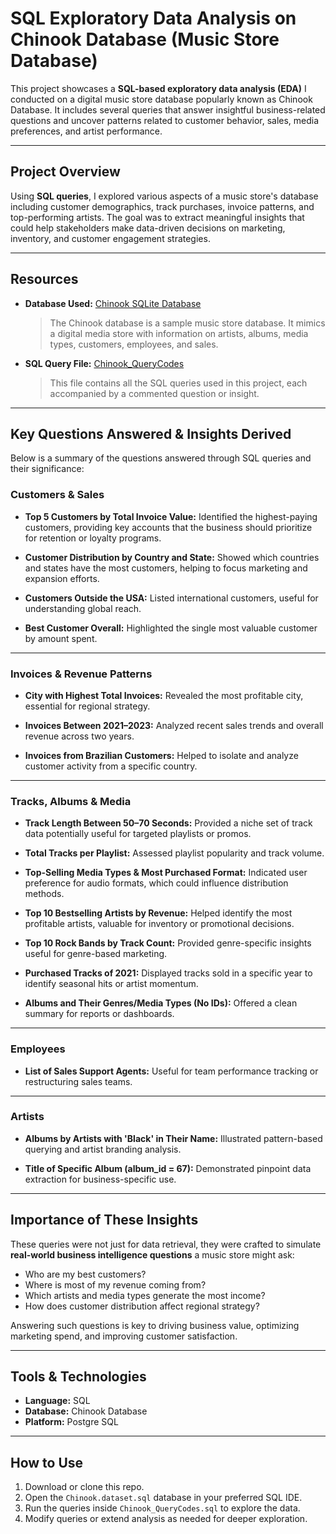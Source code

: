 # SQL Exploratory Data Analysis on Chinook Database (Music Store Database)
This project showcases a **SQL-based exploratory data analysis (EDA)** I conducted on a digital music store database popularly known as Chinook Database. It includes several queries that answer insightful business-related questions and uncover patterns related to customer behavior, sales, media preferences, and artist performance.

---

## Project Overview

Using **SQL queries**, I explored various aspects of a music store's database including customer demographics, track purchases, invoice patterns, and top-performing artists. The goal was to extract meaningful insights that could help stakeholders make data-driven decisions on marketing, inventory, and customer engagement strategies.

---

## Resources

* **Database Used:** [Chinook SQLite Database](https://github.com/Abiola-Gbolahan/Data-Analysis/blob/main/SQL%20EDA%20on%20Chinook%20Database/Chinook_dataset.sql)

  > The Chinook database is a sample music store database. It mimics a digital media store with information on artists, albums, media types, customers, employees, and sales.

* **SQL Query File:** [Chinook_QueryCodes](https://github.com/Abiola-Gbolahan/Data-Analysis/blob/main/SQL%20EDA%20on%20Chinook%20Database/Chinook_QueryCodes.sql)

  > This file contains all the SQL queries used in this project, each accompanied by a commented question or insight.

---

## Key Questions Answered & Insights Derived

Below is a summary of the questions answered through SQL queries and their significance:

### Customers & Sales

* **Top 5 Customers by Total Invoice Value:**
  Identified the highest-paying customers, providing key accounts that the business should prioritize for retention or loyalty programs.

* **Customer Distribution by Country and State:**
  Showed which countries and states have the most customers, helping to focus marketing and expansion efforts.

* **Customers Outside the USA:**
  Listed international customers, useful for understanding global reach.

* **Best Customer Overall:**
  Highlighted the single most valuable customer by amount spent.

---

### Invoices & Revenue Patterns

* **City with Highest Total Invoices:**
  Revealed the most profitable city, essential for regional strategy.

* **Invoices Between 2021–2023:**
  Analyzed recent sales trends and overall revenue across two years.

* **Invoices from Brazilian Customers:**
  Helped to isolate and analyze customer activity from a specific country.

---

### Tracks, Albums & Media

* **Track Length Between 50–70 Seconds:**
  Provided a niche set of track data potentially useful for targeted playlists or promos.

* **Total Tracks per Playlist:**
  Assessed playlist popularity and track volume.

* **Top-Selling Media Types & Most Purchased Format:**
  Indicated user preference for audio formats, which could influence distribution methods.

* **Top 10 Bestselling Artists by Revenue:**
  Helped identify the most profitable artists, valuable for inventory or promotional decisions.

* **Top 10 Rock Bands by Track Count:**
  Provided genre-specific insights useful for genre-based marketing.

* **Purchased Tracks of 2021:**
  Displayed tracks sold in a specific year to identify seasonal hits or artist momentum.

* **Albums and Their Genres/Media Types (No IDs):**
  Offered a clean summary for reports or dashboards.

---

### Employees

* **List of Sales Support Agents:**
  Useful for team performance tracking or restructuring sales teams.

---

### Artists

* **Albums by Artists with 'Black' in Their Name:**
  Illustrated pattern-based querying and artist branding analysis.

* **Title of Specific Album (album\_id = 67):**
  Demonstrated pinpoint data extraction for business-specific use.

---

## Importance of These Insights

These queries were not just for data retrieval, they were crafted to simulate **real-world business intelligence questions** a music store might ask:

* Who are my best customers?
* Where is most of my revenue coming from?
* Which artists and media types generate the most income?
* How does customer distribution affect regional strategy?

Answering such questions is key to driving business value, optimizing marketing spend, and improving customer satisfaction.

---

## Tools & Technologies

* **Language:** SQL
* **Database:** Chinook Database
* **Platform:** Postgre SQL

---

## How to Use

1. Download or clone this repo.
2. Open the `Chinook.dataset.sql` database in your preferred SQL IDE.
3. Run the queries inside `Chinook_QueryCodes.sql` to explore the data.
4. Modify queries or extend analysis as needed for deeper exploration.
